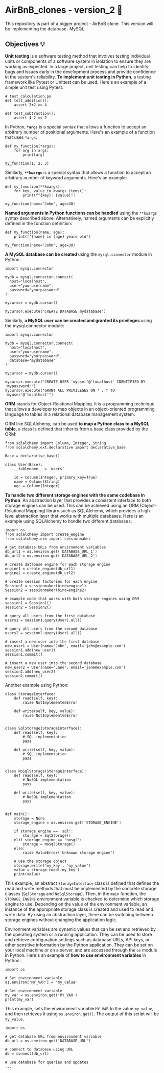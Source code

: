# AirBnB_clones - version_2 :hotel:
This repository is part of a bigger project - AirBnB clone. This version will be implementing the database- MySQL.

## Objectives :bulb:
**Unit testing** is a software testing method that involves testing individual units or components of a software system in isolation to ensure they are working as expected. In a large project, unit testing can help to identify bugs and issues early in the development process and provide confidence in the system's reliability. **To implement unit testing in Python**, a testing framework like Pytest or Unittest can be used. Here's an example of a simple unit test using Pytest:
```
# test_calculation.py
def test_addition():
    assert 2+2 == 4
    
def test_subtraction():
    assert 4-2 == 2
```

In Python, **`*args`** is a special syntax that allows a function to accept an arbitrary number of positional arguments. Here's an example of a function that uses `*args`:
```
def my_function(*args):
    for arg in args:
        print(arg)

my_function(1, 2, 3)
```

Similarly, **`**kwargs`** is a special syntax that allows a function to accept an arbitrary number of keyword arguments. Here's an example:
```
def my_function(**kwargs):
    for key, value in kwargs.items():
        print(f"{key}: {value}")

my_function(name="John", age=30)
```

**Named arguments in Python functions can be handled** using the `**kwargs` syntax described above. Alternatively, named arguments can be explicitly defined in the function definition:
```
def my_function(name, age):
    print(f"{name} is {age} years old")

my_function(name="John", age=30)
```

**A MySQL database can be created** using the `mysql.connector` module in Python:
```
import mysql.connector

mydb = mysql.connector.connect(
  host="localhost",
  user="yourusername",
  password="yourpassword"
)

mycursor = mydb.cursor()

mycursor.execute("CREATE DATABASE mydatabase")
```

Similarly, **a MySQL user can be created and granted its privileges** using the mysql.connector module:
```
import mysql.connector

mydb = mysql.connector.connect(
  host="localhost",
  user="yourusername",
  password="yourpassword",
  database="mydatabase"
)

mycursor = mydb.cursor()

mycursor.execute("CREATE USER 'myuser'@'localhost' IDENTIFIED BY 'mypassword'")
mycursor.execute("GRANT ALL PRIVILEGES ON * . * TO 'myuser'@'localhost'")
```
**ORM** stands for Object-Relational Mapping. It is a programming technique that allows a developer to map objects in an object-oriented programming language to tables in a relational database management system.

ORM like SQLAlchemy, can be used **to map a Python class to a MySQL table**, a class is defined that inherits from a base class provided by the ORM:
```
from sqlalchemy import Column, Integer, String
from sqlalchemy.ext.declarative import declarative_base

Base = declarative_base()

class User(Base):
    __tablename__ = 'users'

    id = Column(Integer, primary_key=True)
    name = Column(String)
    age = Column(Integer)
```
**To handle two different storage engines with the same codebase in Python**. An abstraction layer that provides a consistent interface to both storage engines can be used. This can be achieved using an ORM (Object-Relational Mapping) library such as SQLAlchemy, which provides a high-level abstraction layer that works with multiple databases.
Here is an example using SQLAlchemy to handle two different databases:
```
import os
from sqlalchemy import create_engine
from sqlalchemy.orm import sessionmaker

# get database URLs from environment variables
db_url1 = os.environ.get('DATABASE_URL_1')
db_url2 = os.environ.get('DATABASE_URL_2')

# create database engine for each storage engine
engine1 = create_engine(db_url1)
engine2 = create_engine(db_url2)

# create session factories for each engine
Session1 = sessionmaker(bind=engine1)
Session2 = sessionmaker(bind=engine2)

# example code that works with both storage engines using ORM
session1 = Session1()
session2 = Session2()

# query all users from the first database
users1 = session1.query(User).all()

# query all users from the second database
users2 = session2.query(User).all()

# insert a new user into the first database
new_user1 = User(name='John', email='john@example.com')
session1.add(new_user1)
session1.commit()

# insert a new user into the second database
new_user2 = User(name='Jane', email='jane@example.com')
session2.add(new_user2)
session2.commit()
```
Another example using Python:
```
class StorageInterface:
    def read(self, key):
        raise NotImplementedError

    def write(self, key, value):
        raise NotImplementedError


class SqlStorage(StorageInterface):
    def read(self, key):
        # SQL implementation
        pass

    def write(self, key, value):
        # SQL implementation
        pass


class NoSqlStorage(StorageInterface):
    def read(self, key):
        # NoSQL implementation
        pass

    def write(self, key, value):
        # NoSQL implementation
        pass


def main():
    storage = None
    storage_engine = os.environ.get('STORAGE_ENGINE')

    if storage_engine == 'sql':
        storage = SqlStorage()
    elif storage_engine == 'nosql':
        storage = NoSqlStorage()
    else:
        raise ValueError('Unknown storage engine')

    # Use the storage object
    storage.write('my_key', 'my_value')
    value = storage.read('my_key')
    print(value)
```
This example, an abstract `StorageInterface` class is defined that defines the read and write methods that must be implemented by the concrete storage classes (`SqlStorage` and `NoSqlStorage`). Then, in the `main` function, the `STORAGE_ENGINE` environment variable is checked to determine which storage engine to use. Depending on the value of the environment variable, an instance of the appropriate storage class is created and used to read and write data. By using an abstraction layer, there can be switching between storage engines without changing the application logic.

Environment variables are dynamic values that can be set and retrieved by the operating system or a running application. They can be used to store and retrieve configuration settings such as database URLs, API keys, or other sensitive information by the Python application. They can be set on your local machine or on a server, and are accessed through the `os` module in Python. Here's an example of **how to use environment variables** in Python:
```
import os

# Set environment variable
os.environ['MY_VAR'] = 'my_value'

# Get environment variable
my_var = os.environ.get('MY_VAR')
print(my_var)
```
This example, sets the environment variable `MY_VAR` to the value `my_value`, and then retrieves it using `os.environ.get()`. The output of this script will be `my_value`.

```
import os

# get database URL from environment variable
db_url = os.environ.get('DATABASE_URL')

# connect to database using URL
db = connect(db_url)

# use database for queries and updates
...
```
